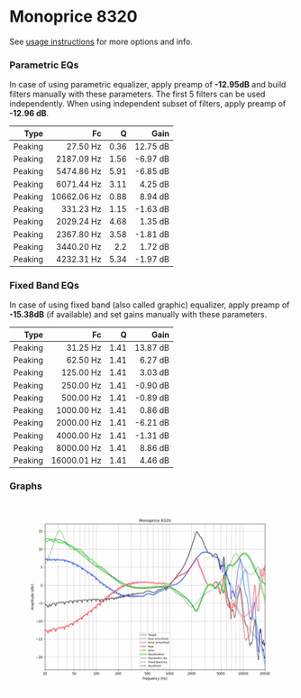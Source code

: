 # Monoprice 8320
See [usage instructions](https://github.com/jaakkopasanen/AutoEq#usage) for more options and info.

### Parametric EQs
In case of using parametric equalizer, apply preamp of **-12.95dB** and build filters manually
with these parameters. The first 5 filters can be used independently.
When using independent subset of filters, apply preamp of **-12.96 dB**.

| Type    | Fc          |    Q | Gain     |
|--------:|------------:|-----:|---------:|
| Peaking | 27.50 Hz    | 0.36 | 12.75 dB |
| Peaking | 2187.09 Hz  | 1.56 | -6.97 dB |
| Peaking | 5474.86 Hz  | 5.91 | -6.85 dB |
| Peaking | 6071.44 Hz  | 3.11 | 4.25 dB  |
| Peaking | 10662.06 Hz | 0.88 | 8.94 dB  |
| Peaking | 331.23 Hz   | 1.15 | -1.63 dB |
| Peaking | 2029.24 Hz  | 4.68 | 1.35 dB  |
| Peaking | 2367.80 Hz  | 3.58 | -1.81 dB |
| Peaking | 3440.20 Hz  | 2.2  | 1.72 dB  |
| Peaking | 4232.31 Hz  | 5.34 | -1.97 dB |

### Fixed Band EQs
In case of using fixed band (also called graphic) equalizer, apply preamp of **-15.38dB**
(if available) and set gains manually with these parameters.

| Type    | Fc          |    Q | Gain     |
|--------:|------------:|-----:|---------:|
| Peaking | 31.25 Hz    | 1.41 | 13.87 dB |
| Peaking | 62.50 Hz    | 1.41 | 6.27 dB  |
| Peaking | 125.00 Hz   | 1.41 | 3.03 dB  |
| Peaking | 250.00 Hz   | 1.41 | -0.90 dB |
| Peaking | 500.00 Hz   | 1.41 | -0.89 dB |
| Peaking | 1000.00 Hz  | 1.41 | 0.86 dB  |
| Peaking | 2000.00 Hz  | 1.41 | -6.21 dB |
| Peaking | 4000.00 Hz  | 1.41 | -1.31 dB |
| Peaking | 8000.00 Hz  | 1.41 | 8.86 dB  |
| Peaking | 16000.01 Hz | 1.41 | 4.46 dB  |

### Graphs
![](./Monoprice%208320.png)